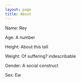 ```yaml
---
layout: page
title: About
---
```


Name: Rey

Age: A number

Height: About this tall

Weight: Of suffering? indescribable

Gender: A social construct

Sex: Ew